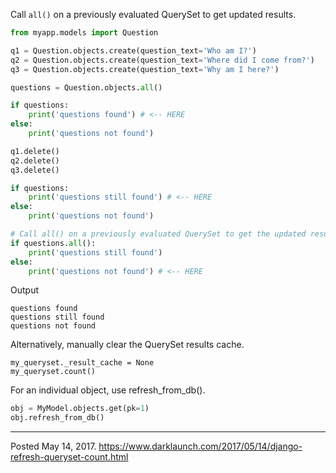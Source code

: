 Call `all()` on a previously evaluated QuerySet to get updated results.

```python
from myapp.models import Question

q1 = Question.objects.create(question_text='Who am I?')
q2 = Question.objects.create(question_text='Where did I come from?')
q3 = Question.objects.create(question_text='Why am I here?')

questions = Question.objects.all()

if questions:
    print('questions found') # <-- HERE
else:
    print('questions not found')

q1.delete()
q2.delete()
q3.delete()

if questions:
    print('questions still found') # <-- HERE
else:
    print('questions not found')

# Call all() on a previously evaluated QuerySet to get the updated results.
if questions.all():
    print('questions still found')
else:
    print('questions not found') # <-- HERE
```

Output
```
questions found
questions still found
questions not found
```

Alternatively, manually clear the QuerySet results cache.

```
my_queryset._result_cache = None
my_queryset.count()
```

For an individual object, use refresh_from_db().

```python
obj = MyModel.objects.get(pk=1)
obj.refresh_from_db()
```

---


Posted May 14, 2017.
https://www.darklaunch.com/2017/05/14/django-refresh-queryset-count.html